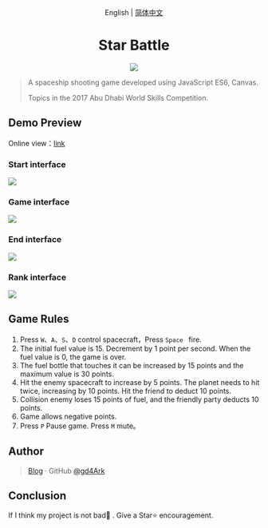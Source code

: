 <p align="center">
	English | <a href="https://github.com/gd4Ark/star-battle/blob/master/README-CN.md">简体中文</a>
</p>
<h1 align="center">
    Star Battle
</h1>
<p align="center">
    <img src="https://ws1.sinaimg.cn/large/006mS5wEgy1fx9ouu9sncj3063049gll.jpg">
</p>


> A spaceship shooting game developed using JavaScript ES6, Canvas.
>
> Topics in the 2017 Abu Dhabi World Skills Competition.

## Demo Preview

Online view：[link](https://4ark.me/star-battle)

### Start interface

![](https://ws1.sinaimg.cn/large/006mS5wEgy1g02z5a4blsj30sw0gpjsm.jpg)

### Game interface

![](https://ws1.sinaimg.cn/large/006mS5wEgy1g02z5kvrgaj30sw0gpjv0.jpg)

### End interface

![](https://ws1.sinaimg.cn/large/006mS5wEgy1g02z5xag6aj30sw0gpgmh.jpg)

### Rank interface

![](https://ws1.sinaimg.cn/large/006mS5wEgy1g02z62lsttj30sw0gpt9j.jpg)

## Game Rules

1. Press  `W`、`A`、`S`、`D` control spacecraft，Press `Space `  fire.
2. The initial fuel value is 15. Decrement by 1 point per second. When the fuel value is 0, the game is over.
3. The fuel bottle that touches it can be increased by 15 points and the maximum value is 30 points.
4. Hit the enemy spacecraft to increase by 5 points. The planet needs to hit twice, increasing by 10 points. Hit the friend to deduct 10 points.
5. Collision enemy loses 15 points of fuel, and the friendly party deducts 10 points.
6. Game allows negative points.
7. Press `P` Pause game. Press `M` mute。

## Author

> [Blog](https://4ark.me/) · GitHub [@gd4Ark](https://github.com/gd4Ark)

## Conclusion

If I think my project is not bad👏 . Give a Star⭐ encouragement.
